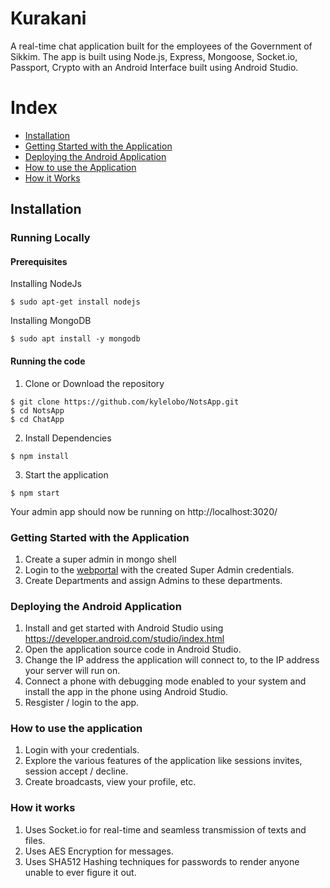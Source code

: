 # Kurakani
A real-time chat application built for the employees of the Government of Sikkim. The app is built using Node.js, Express, Mongoose, Socket.io, Passport, Crypto with an Android Interface built using Android Studio.

# Index
+ [Installation](#installation)
+ [Getting Started with the Application](#getting_started_with_the_application)
+ [Deploying the Android Application](#deploying_the_android_application)
+ [How to use the Application](#how_to_use_the_application)
+ [How it Works](#how_it_works)

## Installation <a name="installation"></a>
### Running Locally
#### Prerequisites 
Installing NodeJs
```
$ sudo apt-get install nodejs
```
Installing MongoDB
```
$ sudo apt install -y mongodb
```
#### Running the code
1. Clone or Download the repository
```
$ git clone https://github.com/kylelobo/NotsApp.git
$ cd NotsApp
$ cd ChatApp
```
2. Install Dependencies
```
$ npm install
```
3. Start the application
```
$ npm start
```
Your admin app should now be running on http://localhost:3020/

### Getting Started with the Application <a name="getting_started_with_the_application"></a>
1. Create a super admin in mongo shell
2. Login to the [webportal](http://localhost:3020) with the created Super Admin credentials.
3. Create Departments and assign Admins to these departments.

### Deploying the Android Application <a name="deploying_the_android_application"></a>
1. Install and get started with Android Studio using https://developer.android.com/studio/index.html
2. Open the application source code in Android Studio.
3. Change the IP address the application will connect to, to the IP address your server will run on.
4. Connect a phone with debugging mode enabled to your system and install the app in the phone using Android Studio.
5. Resgister / login to the app.

### How to use the application <a name="how_to_use_the_application"></a>
1. Login with your credentials.
2. Explore the various features of the application like sessions invites, session accept / decline.
3. Create broadcasts, view your profile, etc.

### How it works <a name="how_it_works"></a>
1. Uses Socket.io for real-time and seamless transmission of texts and files.
2. Uses AES Encryption for messages.
3. Uses SHA512 Hashing techniques for passwords to render anyone unable to ever figure it out.

